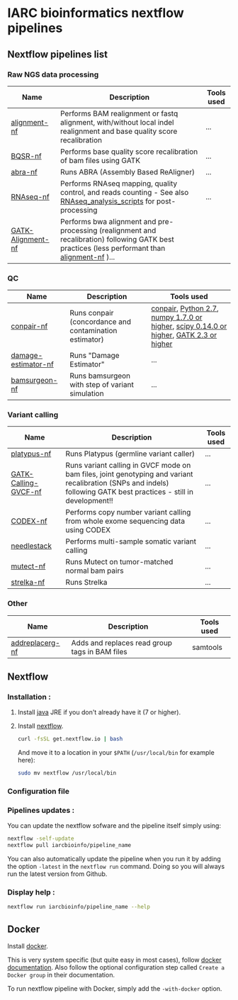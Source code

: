 # IARC bioinformatics nextflow pipelines

## Nextflow pipelines list

### Raw NGS data processing
| Name      | Description     |	Tools used	|
|-----------|-----------------|-----------------|
| [alignment-nf](https://github.com/IARCbioinfo/alignment-nf)    | Performs BAM realignment or fastq alignment, with/without local indel realignment and base quality score recalibration |...|
| [BQSR-nf](https://github.com/IARCbioinfo/BQSR-nf)   | Performs base quality score recalibration of bam files using GATK |...|
| [abra-nf](https://github.com/IARCbioinfo/abra-nf)   | Runs ABRA (Assembly Based ReAligner) |...|
| [RNAseq-nf](https://github.com/IARCbioinfo/RNAseq-nf)   | Performs RNAseq mapping, quality control, and reads counting - See also [RNAseq_analysis_scripts](https://github.com/IARCbioinfo/RNAseq_analysis_scripts) for post-processing  |...|
| [GATK-Alignment-nf](https://github.com/IARCbioinfo/GATK-Alignment-nf)   | Performs bwa alignment and pre-processing (realignment and recalibration) following GATK best practices (less performant than [alignment-nf](https://github.com/IARCbioinfo/alignment-nf) )...|

### QC
| Name      | Description     |	Tools used	|
|-----------|-----------------|-----------------|
| [conpair-nf](https://github.com/IARCbioinfo/conpair-nf)   | Runs conpair (concordance and contamination estimator) |[conpair](https://github.com/nygenome/Conpair), [Python 2.7](www.python.org), [numpy 1.7.0 or higher](www.numpy.org), [scipy 0.14.0 or higher](www.scipy.org), [GATK 2.3 or higher](www.broadinstitute.org/gatk/download)|
| [damage-estimator-nf](https://github.com/IARCbioinfo/damage-estimator-nf)   | Runs "Damage Estimator" |...|
| [bamsurgeon-nf](https://github.com/IARCbioinfo/bamsurgeon-nf)   | Runs bamsurgeon with step of variant simulation |...|

### Variant calling
| Name      | Description     |	Tools used	|
|-----------|-----------------|-----------------|
| [platypus-nf](https://github.com/IARCbioinfo/platypus-nf)   | Runs Platypus (germline variant caller) |...|
| [GATK-Calling-GVCF-nf](https://github.com/IARCbioinfo/GATK-Calling-GVCF-nf)   | Runs variant calling in GVCF mode on bam files, joint genotyping and variant recalibration (SNPs and indels) following GATK best practices - still in development!!|...|
| [CODEX-nf](https://github.com/IARCbioinfo/CODEX-nf)   | Performs copy number variant calling from whole exome sequencing data using CODEX |...|
| [needlestack](https://github.com/IARCbioinfo/needlestack)   | Performs multi-sample somatic variant calling |...|
| [mutect-nf](https://github.com/IARCbioinfo/mutect-nf)   | Runs Mutect on tumor-matched normal bam pairs |...|
| [strelka-nf](https://github.com/IARCbioinfo/strelka-nf)   | Runs Strelka |...|

### Other
| Name      | Description     |	Tools used	|
|-----------|-----------------|-----------------|
| [addreplacerg-nf](https://github.com/IARCbioinfo/addreplacerg-nf)   | Adds and replaces read group tags in BAM files |samtools|

## Nextflow 

### Installation : 

1. Install [java](https://java.com/download/) JRE if you don't already have it (7 or higher).

2. Install [nextflow](http://www.nextflow.io/).

	```bash
	curl -fsSL get.nextflow.io | bash
	```
	And move it to a location in your `$PATH` (`/usr/local/bin` for example here):
	```bash
	sudo mv nextflow /usr/local/bin
	```
  
### Configuration file

### Pipelines updates :

You can update the nextflow sofware and the pipeline itself simply using:
```bash
nextflow -self-update
nextflow pull iarcbioinfo/pipeline_name
```

You can also automatically update the pipeline when you run it by adding the option `-latest` in the `nextflow run` command. Doing so you will always run the latest version from Github.

### Display help :

```bash
nextflow run iarcbioinfo/pipeline_name --help
```

## Docker

Install [docker](https://www.docker.com).
	
This is very system specific (but quite easy in most cases), follow  [docker documentation](https://docs.docker.com/installation/). Also follow the optional configuration step called `Create a Docker group` in their documentation.

To run nextflow pipeline with Docker, simply add the `-with-docker` option.

